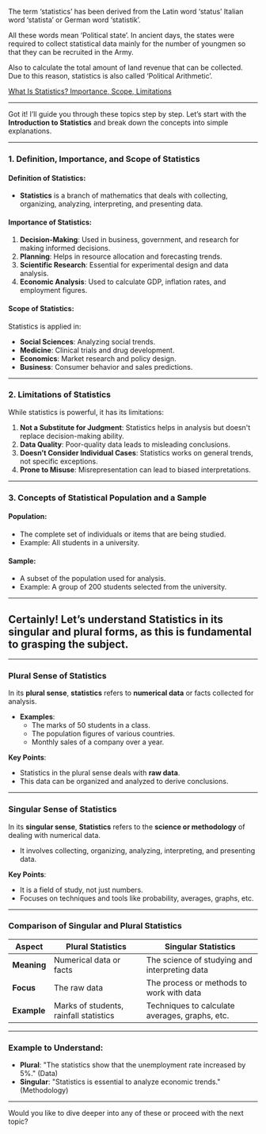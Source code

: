 The term ‘statistics’ has been derived from the Latin word ‘status’ Italian word ‘statista’ or German word ‘statistik’.

All these words mean ‘Political state’. In ancient days, the states were required to collect statistical data mainly for the number of youngmen so that they can be recruited in the Army.

Also to calculate the total amount of land revenue that can be collected. Due to this reason, statistics is also called ‘Political Arithmetic’.

[What Is Statistics? Importance, Scope, Limitations](https://www.geektonight.com/what-is-statistics/)


---
Got it! I’ll guide you through these topics step by step. Let’s start with the **Introduction to Statistics** and break down the concepts into simple explanations.

---

### **1. Definition, Importance, and Scope of Statistics**

#### **Definition of Statistics**:

- **Statistics** is a branch of mathematics that deals with collecting, organizing, analyzing, interpreting, and presenting data.

#### **Importance of Statistics**:

1. **Decision-Making**: Used in business, government, and research for making informed decisions.
2. **Planning**: Helps in resource allocation and forecasting trends.
3. **Scientific Research**: Essential for experimental design and data analysis.
4. **Economic Analysis**: Used to calculate GDP, inflation rates, and employment figures.

#### **Scope of Statistics**:

Statistics is applied in:

- **Social Sciences**: Analyzing social trends.
- **Medicine**: Clinical trials and drug development.
- **Economics**: Market research and policy design.
- **Business**: Consumer behavior and sales predictions.

---

### **2. Limitations of Statistics**

While statistics is powerful, it has its limitations:

1. **Not a Substitute for Judgment**: Statistics helps in analysis but doesn't replace decision-making ability.
2. **Data Quality**: Poor-quality data leads to misleading conclusions.
3. **Doesn’t Consider Individual Cases**: Statistics works on general trends, not specific exceptions.
4. **Prone to Misuse**: Misrepresentation can lead to biased interpretations.

---

### **3. Concepts of Statistical Population and a Sample**

#### **Population**:

- The complete set of individuals or items that are being studied.
- Example: All students in a university.

#### **Sample**:

- A subset of the population used for analysis.
- Example: A group of 200 students selected from the university.

---

## Certainly! Let’s understand **Statistics** in its **singular** and **plural** forms, as this is fundamental to grasping the subject.

---

### **Plural Sense of Statistics**

In its **plural sense**, **statistics** refers to **numerical data** or facts collected for analysis.

- **Examples**:
    - The marks of 50 students in a class.
    - The population figures of various countries.
    - Monthly sales of a company over a year.

**Key Points**:

- Statistics in the plural sense deals with **raw data**.
- This data can be organized and analyzed to derive conclusions.

---

### **Singular Sense of Statistics**

In its **singular sense**, **Statistics** refers to the **science or methodology** of dealing with numerical data.

- It involves collecting, organizing, analyzing, interpreting, and presenting data.

**Key Points**:

- It is a field of study, not just numbers.
- Focuses on techniques and tools like probability, averages, graphs, etc.

---

### **Comparison of Singular and Plural Statistics**

|**Aspect**|**Plural Statistics**|**Singular Statistics**|
|---|---|---|
|**Meaning**|Numerical data or facts|The science of studying and interpreting data|
|**Focus**|The raw data|The process or methods to work with data|
|**Example**|Marks of students, rainfall statistics|Techniques to calculate averages, graphs, etc.|

---

### Example to Understand:

- **Plural**: "The statistics show that the unemployment rate increased by 5%." (Data)
- **Singular**: "Statistics is essential to analyze economic trends." (Methodology)

---

Would you like to dive deeper into any of these or proceed with the next topic?
